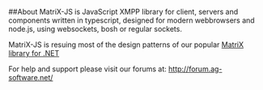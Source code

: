 ##About
MatriX-JS is JavaScript XMPP library for client, servers and components written in typescript, 
designed for modern webbrowsers and node.js, using websockets, bosh or regular sockets.

MatriX-JS is resuing most of the design patterns of our popular [MatriX library for .NET](http://www.ag-software.net/matrix-xmpp-sdk/)

For help and support please visit our forums at: http://forum.ag-software.net/
